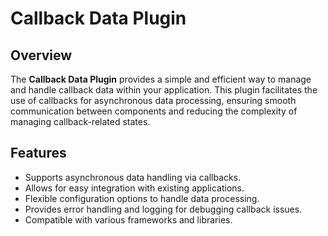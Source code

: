 # Callback Data Plugin

## Overview

The **Callback Data Plugin** provides a simple and efficient way to manage and handle callback data within your application. This plugin facilitates the use of callbacks for asynchronous data processing, ensuring smooth communication between components and reducing the complexity of managing callback-related states.

## Features

- Supports asynchronous data handling via callbacks.
- Allows for easy integration with existing applications.
- Flexible configuration options to handle data processing.
- Provides error handling and logging for debugging callback issues.
- Compatible with various frameworks and libraries.

